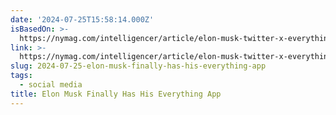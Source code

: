 ```yaml
---
date: '2024-07-25T15:58:14.000Z'
isBasedOn: >-
  https://nymag.com/intelligencer/article/elon-musk-twitter-x-everything-app.html
link: >-
  https://nymag.com/intelligencer/article/elon-musk-twitter-x-everything-app.html
slug: 2024-07-25-elon-musk-finally-has-his-everything-app
tags:
  - social media
title: Elon Musk Finally Has His Everything App
---
```

 
